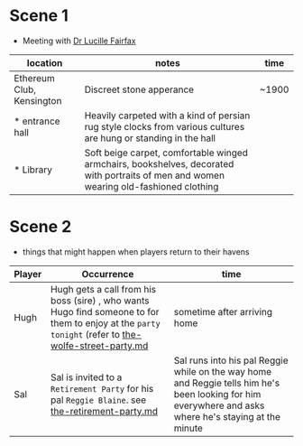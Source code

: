 # Scene 1

* Meeting with [Dr Lucille Fairfax](../3-characters/camarilla.md)

| location | notes | time |
| ---------------------------- | ------------------------------------ | -------------------------- |
| Ethereum Club, Kensington | Discreet stone apperance | ~1900 |
|   * entrance hall | Heavily carpeted with a kind of persian rug style clocks from various cultures are hung or standing in the hall | |
|   * Library | Soft beige carpet, comfortable winged armchairs, bookshelves, decorated with portraits of men and women wearing old-fashioned clothing |  |

# Scene 2

* things that might happen when players return to their havens

| Player | Occurrence | time |
| ------ | --------- | ---- |
| Hugh | Hugh gets a call from his boss (sire) , who wants Hugo find someone to for them to enjoy at the `party tonight` (refer to [the-wolfe-street-party.md](./the-wolfe-street-party.md) | sometime after arriving home |
| Sal | Sal is invited to a `Retirement Party` for his pal `Reggie Blaine`.  see [the-retirement-party.md](./the-retirement-party.md)  | Sal runs into his pal Reggie while on the way home and Reggie tells him he's been looking for him everywhere and asks where he's staying at the minute |


